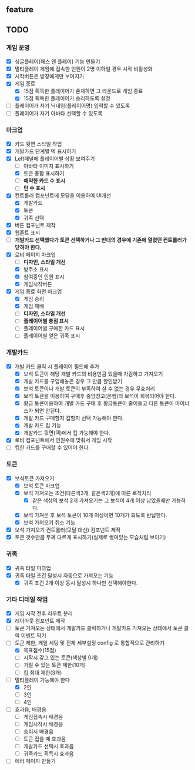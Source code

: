 
## feature

## TODO

### 게임 운영
- [x] 싱글플레이(패스 앤 플레이) 기능 만들기
- [x] 멀티플레이 게임에 접속한 인원이 2명 이하일 경우 시작 비활성화
- [x] 시작버튼은 방장에게만 보여지기
- [x] 게임 종료
  - [x] 15점 획득한 플레이어가 존재하면 그 라운드로 게임 종료
  - [x] 15점 획득한 플레이어가 승리하도록 설정
- [ ] 플레이어가 자기 닉네임(플레이어명) 입력할 수 있도록
- [ ] 플레이어가 자기 아바타 선택할 수 있도록

### 마크업
- [x] 카드 뒷면 스타일 작업
- [x] 개발카드 단계별 덱 표시하기
- [x] Left패널에 플레이어별 상황 보여주기
  - [ ] 아바타 이미지 표시하기
  - [x] 토큰 총합 표시하기
  - [ ] **예약한 카드 수 표시**
  - [ ] **턴 수 표시**
- [x] 컨트롤러 컴포넌트에 모달을 이용하여 UI개선
  - [x] 개발카드
  - [x] 토큰
  - [x] 귀족 선택
- [x] 버튼 컴포넌트 제작
- [x] 웹폰트 표시
- [ ] **개발카드 선택했다가 토큰 선택하거나 그 반대의 경우에 기존에 열렸던 컨트롤러가 닫혀야 한다.**
- [x] 로비 페이지 마크업
  - [ ] **디자인, 스타일 개선**
  - [x] 방주소 표시
  - [x] 참여중인 인원 표시
  - [x] 게임시작버튼
- [x] 게임 종료 화면 마크업
  - [x] 게임 승리
  - [x] 게임 패배
  - [ ] **디자인, 스타일 개선**
  - [ ] **플레이어별 총점 표시**
  - [ ] 플레이어별 구매한 카드 표시
  - [ ] 플레이어별 얻은 귀족 표시

### 개발카드
- [x] 개발 카드 클릭 시 플레이어 필드에 추가
  - [x] 보석 토큰이 해당 개발 카드의 비용만큼 있을때 차감하고 가져오기
  - [x] 개발 카드를 구입해놓은 경우 그 만큼 할인받기
  - [x] 보석 토큰이나 개발 토큰이 부족하여 살 수 없는 경우 무효처리
  - [x] 보석 토큰을 이용하여 구매후 중앙창고(은행)의 보석이 회복되어야 한다.
  - [x] 황금 토큰이용하여 개발 카드 구매 후 황금토큰이 줄어들고 다른 토큰이 마이너스가 되면 안된다.
  - [x] 개발 카드 구매할지 킵할지 선택 가능해야 한다.
  - [x] 개발 카드 킵 기능
  - [x] 개발카드 뒷면(덱)에서 킵 가능해야 한다.
- [x] 로비 컴포넌트에서 인원수에 맞춰서 게임 시작
- [ ] 킵한 카드를 구매할 수 있어야 한다.

### 토큰
- [x] 보석토큰 가져오기
  - [x] 보석 토큰 마크업
  - [x] 보석 가져오는 조건(다른색3개, 같은색2개)에 따른 로직처리
    - [x] 같은 색상의 보석 2개 가져오기는 그 보석이 4개 이상 남았을때만 가능하다.
  - [x] 보석 가져온 후 보석 토큰이 10개 이상이면 10개가 되도록 반납한다.
  - [x] 보석 가져오기 취소 기능
- [x] 보석 가져오기 컨트롤러(모달 대신) 컴포넌트 제작
- [x] 토큰 갯수만큼 두꼐 다르게 표시하기(실제로 쌓여있는 모습처럼 보이기)

### 귀족
- [x] 귀족 타일 마크업
- [x] 귀족 타일 조건 달성시 자동으로 가져오는 기능
  - [x] 귀족 조건 2개 이상 동시 달성시 하나만 선택해야한다.

### 기타 디테일 작업
- [x] 게임 시작 전후 라우트 분리
- [x] 레이아웃 컴포넌트 제작
- [ ] 토큰 가져오는 상태에서 개발카드 클릭하거나 개발카드 가져오는 상태에서 토큰 클릭 이벤트 막기
- [ ] 토큰 제한, 게임 세팅 및 전체 세부설정 config 로 통합적으로 관리하기
  - [x] 목표점수(15점)
  - [ ] 시작시 갖고 있는 토큰(색상별 0개)
  - [ ] 가질 수 있는 토큰 제한(10개)
  - [ ] 킵 최대 제한(3개)
- [ ] 멀티플레이 가능해야 한다
  - [x] 2인
  - [ ] 3인
  - [ ] 4인
- [ ] 효과음, 배경음
  - [ ] 게임접속시 배경음
  - [ ] 게임시작시 배경음
  - [ ] 승리시 배경음
  - [ ] 토큰 집을 때 효과음
  - [ ] 개발카드 선택시 효과음
  - [ ] 귀족카드 획득시 효과음
- [ ] 에러 페이지 만들기
